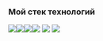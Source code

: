 ### Мой стек технологий

<img src="https://img.shields.io/badge/Python-white?style=for-the-badge&logo=Python&logoColor=black"/><img src="https://img.shields.io/badge/Django-black?style=for-the-badge&logo=Django&logoColor=white"/><img src="https://img.shields.io/badge/HTML-white?style=for-the-badge&logo=HTML5&logoColor=red"/><img src="https://img.shields.io/badge/Pytest-black?style=for-the-badge&logo=Pytest&logoColor=white"/>
<img src="https://img.shields.io/badge/PostgreSQL-white?style=for-the-badge&logo=PostgreSQL&logoColor=black"/>
<img src="https://img.shields.io/badge/Docker-black?style=for-the-badge&logo=Docker&logoColor=white"/>
